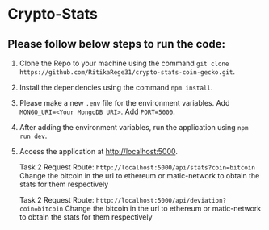 # Crypto-Stats
 
## Please follow below steps to run the code:

1. Clone the Repo to your machine using the command `git clone https://github.com/RitikaRege31/crypto-stats-coin-gecko.git`.
2. Install the dependencies using the command `npm install`.
3. Please make a new `.env` file for the environment variables.
   Add `MONGO_URI=<Your MongoDB URI>`.
   Add `PORT=5000`.
4. After adding the environment variables, run the application using `npm run dev`.
5. Access the application at [http://localhost:5000](http://localhost:5000).

    Task 2 Request Route: `http://localhost:5000/api/stats?coin=bitcoin`
    Change the bitcoin in the url to ethereum or matic-network to obtain the stats for them respectively

    Task 2 Request Route: `http://localhost:5000/api/deviation?coin=bitcoin`
    Change the bitcoin in the url to ethereum or matic-network to obtain the stats for them respectively
